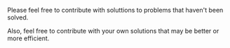 Please feel free to contribute with soluttions to problems that haven't been solved.

Also, feel free to contribute with your own solutions that may be better or more efficient. 
